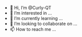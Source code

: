 - 👋 Hi, I’m @Curly-QT
- 👀 I’m interested in ...
- 🌱 I’m currently learning ...
- 💞️ I’m looking to collaborate on ...
- 📫 How to reach me ...

<!---
Curly-QT/Curly-QT is a ✨ special ✨ repository because its `README.md` (this file) appears on your GitHub profile.
You can click the Preview link to take a look at your changes.
--->

